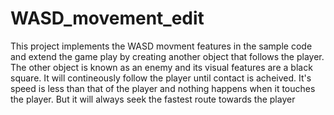 # WASD_movement_edit
This project implements the WASD movment features in the sample code and extend the game play by creating another object that follows the player. 
The other object is known as an enemy and its visual features are a black square. It will contineously follow the player until contact is acheived.
It's speed is less than that of the player and nothing happens when it touches the player. But it will always seek the fastest route towards the player
